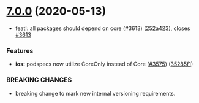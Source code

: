 # [7.0.0](https://github.com/invertase/react-native-firebase/tree/master/packages/analytics/compare/@react-native-firebase/analytics@7.0.0...@react-native-firebase/analytics@7.0.0) (2020-05-13)


* feat!: all packages should depend on core (#3613) ([252a423](https://github.com/invertase/react-native-firebase/tree/master/packages/analytics/commit/252a4239e98a0f2a55c4afcd2d82e4d5f97e65e9)), closes [#3613](https://github.com/invertase/react-native-firebase/tree/master/packages/analytics/issues/3613)


### Features

* **ios:** podspecs now utilize CoreOnly instead of Core ([#3575](https://github.com/invertase/react-native-firebase/tree/master/packages/analytics/issues/3575)) ([35285f1](https://github.com/invertase/react-native-firebase/tree/master/packages/analytics/commit/35285f1655b16d05e6630fc556f95cccfb707ee4))


### BREAKING CHANGES

* breaking change to mark new internal versioning requirements.



